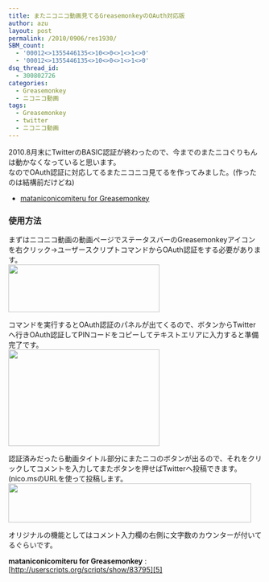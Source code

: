 ```yaml
---
title: またニコニコ動画見てるGreasemonkeyのOAuth対応版
author: azu
layout: post
permalink: /2010/0906/res1930/
SBM_count:
  - '00012<>1355446135<>10<>0<>1<>1<>0'
  - '00012<>1355446135<>10<>0<>1<>1<>0'
dsq_thread_id:
  - 300802726
categories:
  - Greasemonkey
  - ニコニコ動画
tags:
  - Greasemonkey
  - twitter
  - ニコニコ動画
---
```

2010.8月末にTwitterのBASIC認証が終わったので、今までのまたニコぐりもんは動かなくなっていると思います。  
なのでOAuth認証に対応してるまたニコニコ見てるを作ってみました。(作ったのは結構前だけどね)

*   [mataniconicomiteru for Greasemonkey][1]

### 使用方法

まずはニコニコ動画の動画ページでステータスバーのGreasemonkeyアイコンを右クリック→ユーザースクリプトコマンドからOAuth認証をする必要があります。   
[<img class="alignnone size-medium wp-image-1938" title="ss-2010-09-06-1" src="http://efcl.info/wp-content/uploads/2010/09/ss-2010-09-06-11-300x95.png" alt="" width="300" height="95" />][2]

コマンドを実行するとOAuth認証のパネルが出てくるので、ボタンからTwitterへ行きOAuth認証してPINコードをコピーしてテキストエリアに入力すると準備完了です。  
[<img class="alignnone size-medium wp-image-1939" title="large" src="http://efcl.info/wp-content/uploads/2010/09/large-300x192.png" alt="" width="300" height="192" />][3]

認証済みだったら動画タイトル部分にまたニコのボタンが出るので、それをクリックしてコメントを入力してまたボタンを押せばTwitterへ投稿できます。(nico.msのURLを使って投稿します。  
[<img class="alignnone size-full wp-image-1940" title="input_mata" src="http://efcl.info/wp-content/uploads/2010/09/input_mata.png" alt="" width="482" height="78" />][4]

オリジナルの機能としてはコメント入力欄の右側に文字数のカウンターが付いてるぐらいです。

**mataniconicomiteru for Greasemonkey**
:   [http://userscripts.org/scripts/show/83795][5]

&nbsp;

 [1]: http://userscripts.org/scripts/show/83795
 [2]: http://efcl.info/wp-content/uploads/2010/09/ss-2010-09-06-11.png
 [3]: http://efcl.info/wp-content/uploads/2010/09/large.png
 [4]: http://efcl.info/wp-content/uploads/2010/09/input_mata.png
 [5]: http://userscripts.org/scripts/show/83795 "mataniconicomiteru for Greasemonkey"